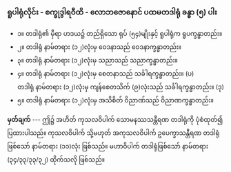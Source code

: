 ### ရူပါရုံလိုင်း - စက္ခုဒွါရဝီထိ - လောဘဇောနောင် ပထမတဒါရုံ ခန္ဓာ (၅) ပါး

- ၁။ တဒါရုံ၏ မှီရာ ဟဒယ၌ တည်ရှိသော ရုပ် (၅၄)မျိုးနှင့် ရူပါရုံက ရူပက္ခန္ဓာတည်း။
- ၂။ တဒါရုံ နာမ်တရား (၁၂)လုံးမှ ဝေဒနာသည် ဝေဒနာက္ခန္ဓာတည်း။
- ၃။ တဒါရုံ နာမ်တရား (၁၂)လုံးမှ သညာသည် သညာက္ခန္ဓာတည်း။
- ၄။ တဒါရုံ နာမ်တရား (၁၂)လုံးမှ စေတနာသည် သင်္ခါရက္ခန္ဓာတည်း။ (ပ) <br>တဒါရုံ နာမ်တရား (၁၂)လုံးမှ ကျန်စေတသိက် (၉)လုံးသည် သင်္ခါရက္ခန္ဓာတည်း။ (ဒု)
- ၅။ တဒါရုံ နာမ်တရား (၁၂)လုံးမှ အသိစိတ် ဝိညာဏ်သည် ဝိညာဏက္ခန္ဓာတည်း။

**မှတ်ချက်** --- ဤ၌ အဟိတ် ကုသလဝိပါက် သောမနဿသန္တီရဏ တဒါရုံကို ပုံစံထုတ်၍ ပြထားပါသည်။ 
ကုသလဝိပါက် သို့မဟုတ် အကုသလဝိပါက် ဥပေက္ခာသန္တီရဏ တဒါရုံဖြစ်သော် နာမ်တရား (၁၁)လုံး ဖြစ်သည်။ 
မဟာဝိပါက် တဒါရုံဖြစ်သော် နာမ်တရား (၃၄/၃၃/၃၃/၃၂) ထိုက်သလို ဖြစ်သည်။
